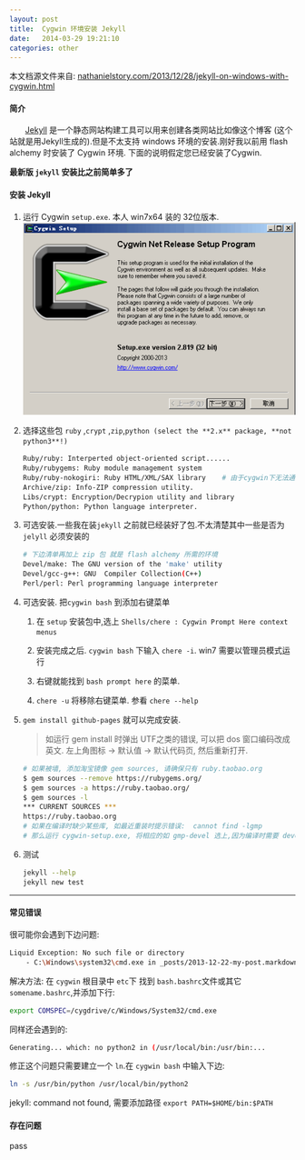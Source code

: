 ```yaml
---
layout: post
title:  Cygwin 环境安装 Jekyll
date:   2014-03-29 19:21:10
categories: other
---
```


本文档源文件来自: [nathanielstory.com/2013/12/28/jekyll-on-windows-with-cygwin.html](http://nathanielstory.com/2013/12/28/jekyll-on-windows-with-cygwin.html)


#### 简介

&nbsp;&nbsp;&nbsp;&nbsp;&nbsp;&nbsp;&nbsp;[Jekyll] 是一个静态网站构建工具可以用来创建各类网站比如像这个博客 (这个站就是用Jekyll生成的).但是不太支持 windows 环境的安装.刚好我以前用 flash alchemy 时安装了 Cygwin 环境. 下面的说明假定您已经安装了Cygwin.


**最新版 `jekyll` 安装比之前简单多了**


<!-- more -->

#### 安装 Jekyll

1. 运行 Cygwin `setup.exe`. 本人 win7x64 装的 32位版本.
	![setup cygwin](/assets/img/cygwin-setup.png) 

2. 选择这些包 `ruby` ,`crypt` ,`zip`,`python (select the **2.x** package, **not python3**!)`  

   ```bash
   Ruby/ruby: Interperted object-oriented script......
   Ruby/rubygems: Ruby module management system
   Ruby/ruby-nokogiri: Ruby HTML/XML/SAX library	# 由于cygwin下无法通过编译这个库 1.6.6.2
   Archive/zip: Info-ZIP compression utility.
   Libs/crypt: Encryption/Decrypion utility and library
   Python/python: Python language interpreter. 
   ```

3. 可选安装.一些我在装`jekyll` 之前就已经装好了包.不太清楚其中一些是否为 `jelyll` 必须安装的

   ```bash
   # 下边清单再加上 zip 包 就是 flash alchemy 所需的环境
   Devel/make: The GNU version of the 'make' utility
   Devel/gcc-g++: GNU  Compiler Collection(C++)
   Perl/perl: Perl programming language interpreter
   ```

4. 可选安装. 把`cygwin bash` 到添加右键菜单

   1. 在 `setup` 安装包中,选上 `Shells/chere : Cygwin Prompt Here context menus`
	 
   2. 安装完成之后. `cygwin bash` 下输入 `chere -i`. win7 需要以管理员模式运行
	
   3. 右键就能找到 `bash prompt here` 的菜单.
	
   4. `chere -u` 将移除右键菜单. 参看 `chere --help`

5. `gem install github-pages` 就可以完成安装.

   > 如运行 gem install 时弹出 UTF之类的错误, 可以把 dos 窗口编码改成 英文.
   > 左上角图标 -> 默认值 -> 默认代码页, 然后重新打开.

   ```bash
   # 如果被墙, 添加淘宝镜像 gem sources, 请确保只有 ruby.taobao.org
   $ gem sources --remove https://rubygems.org/
   $ gem sources -a https://ruby.taobao.org/
   $ gem sources -l
   *** CURRENT SOURCES ***
   https://ruby.taobao.org
   # 如果在编译时缺少某些库, 如最近重装时提示错误:  cannot find -lgmp
   # 那么运行 cygwin-setup.exe, 将相应的如 gmp-devel 选上,因为编译时需要 devel 后缀的库
   ```


6. 测试
 
   ```bash
   jekyll --help
   jekyll new test
   ```

<hr class="gh" />


#### 常见错误

很可能你会遇到下边问题:


```bash
Liquid Exception: No such file or directory
	- C:\Windows\system32\cmd.exe in _posts/2013-12-22-my-post.markdown
```

解决方法: 在 `cygwin` 根目录中 `etc`下 找到 `bash.bashrc`文件或其它 `somename.bashrc`,并添加下行:

```bash
export COMSPEC=/cygdrive/c/Windows/System32/cmd.exe
```

同样还会遇到的:

```bash
Generating... which: no python2 in (/usr/local/bin:/usr/bin:...
```

修正这个问题只需要建立一个 `ln`.在 `cygwin bash` 中输入下边:

```bash
ln -s /usr/bin/python /usr/local/bin/python2
```

jekyll: command not found, 需要添加路径 `export PATH=$HOME/bin:$PATH`


[Jekyll]:http://jekyllrb.com/


#### 存在问题

pass